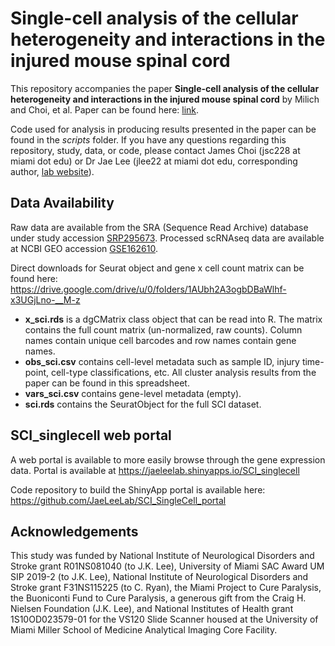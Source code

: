 # Single-cell analysis of the cellular heterogeneity and interactions in the injured mouse spinal cord

This repository accompanies the paper **Single-cell analysis of the cellular heterogeneity and interactions in the injured mouse spinal cord** by Milich and Choi, et al. Paper can be found here: [link](https://doi.org/10.1084/jem.20210040). 

Code used for analysis in producing results presented in the paper can be found in the *scripts* folder. If you have any questions regarding this repository, study, data, or code, please contact James Choi (jsc228 at miami dot edu) or Dr Jae Lee (jlee22 at miami dot edu, corresponding author, [lab website](https://www.jaeleelab.com/)).


## Data Availability

Raw data are available from the SRA (Sequence Read Archive) database under study accession [SRP295673](https://trace.ncbi.nlm.nih.gov/Traces/sra/?study=SRP295673). Processed scRNAseq data are available at NCBI GEO accession [GSE162610](https://www.ncbi.nlm.nih.gov/geo/query/acc.cgi?acc=GSE162610).

Direct downloads for Seurat object and gene x cell count matrix can be found here: https://drive.google.com/drive/u/0/folders/1AUbh2A3ogbDBaWlhf-x3UGjLno-__M-z

* **x_sci.rds** is a dgCMatrix class object that can be read into R. The matrix contains the full count matrix (un-normalized, raw counts). Column names contain unique cell barcodes and row names contain gene names.
* **obs_sci.csv** contains cell-level metadata such as sample ID, injury time-point, cell-type classifications, etc. All cluster analysis results from the paper can be found in this spreadsheet.
* **vars_sci.csv** contains gene-level metadata (empty).
* **sci.rds** contains the SeuratObject for the full SCI dataset.


## SCI_singlecell web portal

A web portal is available to more easily browse through the gene expression data. Portal is available at https://jaeleelab.shinyapps.io/SCI_singlecell
 
Code repository to build the ShinyApp portal is available here: https://github.com/JaeLeeLab/SCI_SingleCell_portal

## Acknowledgements

This study was funded by National Institute of Neurological Disorders and Stroke grant R01NS081040 (to J.K. Lee), University of Miami SAC Award UM SIP 2019-2 (to J.K. Lee), National Institute of Neurological Disorders and Stroke grant F31NS115225 (to C. Ryan), the Miami Project to Cure Paralysis, the Buoniconti Fund to Cure Paralysis, a generous gift from the Craig H. Nielsen Foundation (J.K. Lee), and National Institutes of Health grant 1S10OD023579-01 for the VS120 Slide Scanner housed at the University of Miami Miller School of Medicine Analytical Imaging Core Facility.
